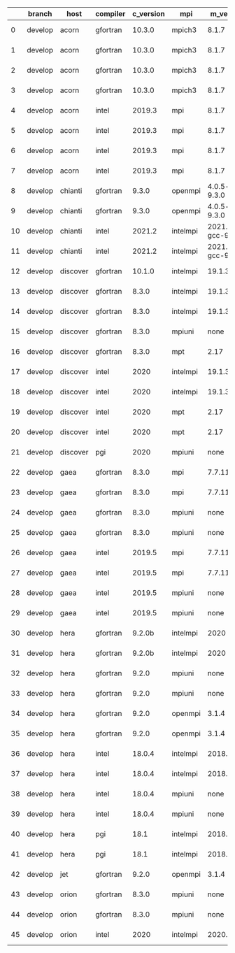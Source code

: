 |    | branch   | host     | compiler   | c_version   | mpi      | m_version          | o_g   | os     | build   | u_pass   | u_fail   | s_pass   | s_fail   | e_pass   | e_fail   | nuopc_pass   | nuopc_fail   | artifacts_hash                                                                                                 | modified                   |
|----|----------|----------|------------|-------------|----------|--------------------|-------|--------|---------|----------|----------|----------|----------|----------|----------|--------------|--------------|----------------------------------------------------------------------------------------------------------------|----------------------------|
|  0 | develop  | acorn    | gfortran   | 10.3.0      | mpich3   | 8.1.7              | O     | Linux  | Pass    | 13685    | 0        | 49       | 0        | 80       | 0        | 50           | 0            | [artifacts](https://github.com/esmf-org/esmf-test-artifacts-new/tree/28754daaa273fa48cf208bdde256f5d7f5633290) | 2022-03-08 01:07:33.601804 |
|  1 | develop  | acorn    | gfortran   | 10.3.0      | mpich3   | 8.1.7              | O     | Linux  | Pass    | pending  | pending  | pending  | pending  | pending  | pending  | pending      | pending      | [artifacts](https://github.com/esmf-org/esmf-test-artifacts-new/tree/5f77b886a1f0b549c9a832bc418ac60a4a8ac05c) | 2022-03-08 02:07:35.087353 |
|  2 | develop  | acorn    | gfortran   | 10.3.0      | mpich3   | 8.1.7              | g     | Linux  | Pass    | 13685    | 0        | 49       | 0        | 80       | 0        | 50           | 0            | [artifacts](https://github.com/esmf-org/esmf-test-artifacts-new/tree/20065ff1d957ad72b360c50b21bd27aba3085066) | 2022-03-08 01:07:33.601804 |
|  3 | develop  | acorn    | gfortran   | 10.3.0      | mpich3   | 8.1.7              | g     | Linux  | Pass    | pending  | pending  | pending  | pending  | pending  | pending  | pending      | pending      | [artifacts](https://github.com/esmf-org/esmf-test-artifacts-new/tree/c7b8fba35f31e0eed7077f8e38f97cbc7824139d) | 2022-03-08 02:07:35.087353 |
|  4 | develop  | acorn    | intel      | 2019.3      | mpi      | 8.1.7              | O     | Linux  | Pass    | 13685    | 0        | 49       | 0        | 80       | 0        | 50           | 0            | [artifacts](https://github.com/esmf-org/esmf-test-artifacts-new/tree/456bc4945a526a788ea35f4702080c41977150b9) | 2022-03-08 01:07:33.601804 |
|  5 | develop  | acorn    | intel      | 2019.3      | mpi      | 8.1.7              | O     | Linux  | Pass    | pending  | pending  | pending  | pending  | pending  | pending  | pending      | pending      | [artifacts](https://github.com/esmf-org/esmf-test-artifacts-new/tree/b59ccf8231c2466b14a8494f08f9f0a1453b5dfc) | 2022-03-08 02:07:35.087353 |
|  6 | develop  | acorn    | intel      | 2019.3      | mpi      | 8.1.7              | g     | Linux  | Pass    | 13685    | 0        | 49       | 0        | 80       | 0        | 50           | 0            | [artifacts](https://github.com/esmf-org/esmf-test-artifacts-new/tree/dfe16ad4f264a39b415ea73e95311dbb820488de) | 2022-03-08 01:07:33.601804 |
|  7 | develop  | acorn    | intel      | 2019.3      | mpi      | 8.1.7              | g     | Linux  | Pass    | pending  | pending  | pending  | pending  | pending  | pending  | pending      | pending      | [artifacts](https://github.com/esmf-org/esmf-test-artifacts-new/tree/a7297c792261bee269b30e269fbf2822c5813aad) | 2022-03-08 02:07:35.087353 |
|  8 | develop  | chianti  | gfortran   | 9.3.0       | openmpi  | 4.0.5-gcc-9.3.0    | O     | Linux  | Pass    | 13685    | 0        | 49       | 0        | 80       | 0        | 44           | 6            | [artifacts](https://github.com/esmf-org/esmf-test-artifacts-new/tree/057bd0ce0dff275a50f5eec25c5786edbbcc1fa7) | 2022-03-08 02:04:25.508566 |
|  9 | develop  | chianti  | gfortran   | 9.3.0       | openmpi  | 4.0.5-gcc-9.3.0    | g     | Linux  | Pass    | 13685    | 0        | 49       | 0        | 80       | 0        | 44           | 6            | [artifacts](https://github.com/esmf-org/esmf-test-artifacts-new/tree/817e13fff4c01f30dabae91ebc3ecb2a0f3f4202) | 2022-03-08 02:04:25.508566 |
| 10 | develop  | chianti  | intel      | 2021.2      | intelmpi | 2021.2.0-gcc-9.3.0 | O     | Linux  | Pass    | 13685    | 0        | 49       | 0        | 80       | 0        | 44           | 6            | [artifacts](https://github.com/esmf-org/esmf-test-artifacts-new/tree/48212129fe7055b07110f33711c96b9feb7e2721) | 2022-03-08 02:04:25.508566 |
| 11 | develop  | chianti  | intel      | 2021.2      | intelmpi | 2021.2.0-gcc-9.3.0 | g     | Linux  | Pass    | 13685    | 0        | 49       | 0        | 80       | 0        | 44           | 6            | [artifacts](https://github.com/esmf-org/esmf-test-artifacts-new/tree/7c41007c3d48e7b4beb641f3bbe59fbf3214c9c5) | 2022-03-08 02:04:25.508566 |
| 12 | develop  | discover | gfortran   | 10.1.0      | intelmpi | 19.1.3.304         | O     | Linux  | Pass    | 13670    | 15       | 49       | 0        | 80       | 0        | 50           | 0            | [artifacts](https://github.com/esmf-org/esmf-test-artifacts-new/tree/bebf83cc5e0516b18a99db4edbb326c314120629) | 2022-03-08 02:05:50.156928 |
| 13 | develop  | discover | gfortran   | 8.3.0       | intelmpi | 19.1.3.304         | O     | Linux  | Pass    | 13670    | 15       | 49       | 0        | 80       | 0        | 50           | 0            | [artifacts](https://github.com/esmf-org/esmf-test-artifacts-new/tree/df6d3a4482bd3b9045d816f666a765cb377b6ead) | 2022-03-08 02:05:50.156928 |
| 14 | develop  | discover | gfortran   | 8.3.0       | intelmpi | 19.1.3.304         | g     | Linux  | Pass    | 13670    | 15       | 49       | 0        | 80       | 0        | 50           | 0            | [artifacts](https://github.com/esmf-org/esmf-test-artifacts-new/tree/cc71f07d52423406a6424cb21997b26c3ea11bae) | 2022-03-08 02:05:50.156928 |
| 15 | develop  | discover | gfortran   | 8.3.0       | mpiuni   | none               | O     | Linux  | Pass    | 12158    | 0        | 8        | 0        | 43       | 0        | 0            | 50           | [artifacts](https://github.com/esmf-org/esmf-test-artifacts-new/tree/8043fab0d78820ea85894734020cb8a94d6ddb66) | 2022-03-08 02:05:50.156928 |
| 16 | develop  | discover | gfortran   | 8.3.0       | mpt      | 2.17               | O     | Linux  | Pass    | 13685    | 0        | 49       | 0        | 80       | 0        | 46           | 4            | [artifacts](https://github.com/esmf-org/esmf-test-artifacts-new/tree/35bb8f8a34426edaf23b745781a35434c2e55f19) | 2022-03-08 02:05:50.156928 |
| 17 | develop  | discover | intel      | 2020        | intelmpi | 19.1.3.304         | O     | Linux  | Pass    | 13685    | 0        | 49       | 0        | 80       | 0        | 50           | 0            | [artifacts](https://github.com/esmf-org/esmf-test-artifacts-new/tree/64d048ffacb4c59e5e2f5d5ccb35843f209b16cc) | 2022-03-08 02:05:50.156928 |
| 18 | develop  | discover | intel      | 2020        | intelmpi | 19.1.3.304         | g     | Linux  | Pass    | 13685    | 0        | 49       | 0        | 80       | 0        | 50           | 0            | [artifacts](https://github.com/esmf-org/esmf-test-artifacts-new/tree/3f07d36935b3f97b39fcdf37c0322db53529db63) | 2022-03-08 02:05:50.156928 |
| 19 | develop  | discover | intel      | 2020        | mpt      | 2.17               | O     | Linux  | Pass    | 13685    | 0        | 49       | 0        | 80       | 0        | 50           | 0            | [artifacts](https://github.com/esmf-org/esmf-test-artifacts-new/tree/6f658405f28f42e0163412331df103623f8ac6eb) | 2022-03-08 02:05:50.156928 |
| 20 | develop  | discover | intel      | 2020        | mpt      | 2.17               | g     | Linux  | Pass    | 13685    | 0        | 49       | 0        | 80       | 0        | 50           | 0            | [artifacts](https://github.com/esmf-org/esmf-test-artifacts-new/tree/03590e9db19c07bf43061545bae7d1127fc802eb) | 2022-03-08 02:05:50.156928 |
| 21 | develop  | discover | pgi        | 2020        | mpiuni   | none               | g     | Linux  | Pass    | 11536    | 622      | 4        | 4        | 40       | 3        | 0            | 50           | [artifacts](https://github.com/esmf-org/esmf-test-artifacts-new/tree/a1f26100736d9c2f01308bd89f5299895e2e0330) | 2022-03-08 02:05:50.156928 |
| 22 | develop  | gaea     | gfortran   | 8.3.0       | mpi      | 7.7.11             | O     | Unicos | Pass    | 13684    | 1        | 49       | 0        | 80       | 0        | 47           | 3            | [artifacts](https://github.com/esmf-org/esmf-test-artifacts-new/tree/14efe251f90604f43d683c909405c8b049428b05) | 2022-03-08 02:07:15.349816 |
| 23 | develop  | gaea     | gfortran   | 8.3.0       | mpi      | 7.7.11             | g     | Unicos | Pass    | 13684    | 1        | 49       | 0        | 80       | 0        | 47           | 3            | [artifacts](https://github.com/esmf-org/esmf-test-artifacts-new/tree/f506b771ce99b404b503130986de86642d242f0f) | 2022-03-08 02:07:15.349816 |
| 24 | develop  | gaea     | gfortran   | 8.3.0       | mpiuni   | none               | O     | Unicos | Pass    | 12158    | 0        | 8        | 0        | 43       | 0        | 0            | 50           | [artifacts](https://github.com/esmf-org/esmf-test-artifacts-new/tree/7614121609062e18ed2ef1c37513df74e8d56328) | 2022-03-08 02:07:15.349816 |
| 25 | develop  | gaea     | gfortran   | 8.3.0       | mpiuni   | none               | g     | Unicos | Pass    | 12158    | 0        | 8        | 0        | 43       | 0        | 0            | 50           | [artifacts](https://github.com/esmf-org/esmf-test-artifacts-new/tree/7a35acc5f587f87c02e1137e776c209c18af10e4) | 2022-03-08 02:07:15.349816 |
| 26 | develop  | gaea     | intel      | 2019.5      | mpi      | 7.7.11             | O     | Unicos | Pass    | 13670    | 15       | 49       | 0        | 80       | 0        | 47           | 3            | [artifacts](https://github.com/esmf-org/esmf-test-artifacts-new/tree/f88287bca34601797256b425f1b8c305c6e50596) | 2022-03-08 02:07:15.349816 |
| 27 | develop  | gaea     | intel      | 2019.5      | mpi      | 7.7.11             | g     | Unicos | Pass    | 13670    | 15       | 49       | 0        | 80       | 0        | 47           | 3            | [artifacts](https://github.com/esmf-org/esmf-test-artifacts-new/tree/ae796db299ab1336240c43ce8bf1089f8ca31a1f) | 2022-03-08 02:07:15.349816 |
| 28 | develop  | gaea     | intel      | 2019.5      | mpiuni   | none               | O     | Unicos | Pass    | 12143    | 15       | 8        | 0        | 43       | 0        | 0            | 50           | [artifacts](https://github.com/esmf-org/esmf-test-artifacts-new/tree/483e4544d03f3447fa6365a8c180090ae4f64bbd) | 2022-03-08 02:07:15.349816 |
| 29 | develop  | gaea     | intel      | 2019.5      | mpiuni   | none               | g     | Unicos | Pass    | 12143    | 15       | 8        | 0        | 43       | 0        | 0            | 50           | [artifacts](https://github.com/esmf-org/esmf-test-artifacts-new/tree/34e2671a72f23ec26383cecb5a878090c0e461a9) | 2022-03-08 02:07:15.349816 |
| 30 | develop  | hera     | gfortran   | 9.2.0b      | intelmpi | 2020               | O     | Linux  | Pass    | 0        | 8807     | 0        | 49       | 0        | 80       | 0            | 50           | [artifacts](https://github.com/esmf-org/esmf-test-artifacts-new/tree/d5b4bf93d08cc5e59d45fa6744f4243d668cf093) | 2022-03-08 01:14:10.295660 |
| 31 | develop  | hera     | gfortran   | 9.2.0b      | intelmpi | 2020               | g     | Linux  | Pass    | 0        | 8807     | 0        | 49       | 0        | 80       | 0            | 50           | [artifacts](https://github.com/esmf-org/esmf-test-artifacts-new/tree/c1d2a97b6ce051cefeceb9bf39d30f31aadb29ab) | 2022-03-08 01:14:10.295660 |
| 32 | develop  | hera     | gfortran   | 9.2.0       | mpiuni   | none               | O     | Linux  | Pass    | 12158    | 0        | 8        | 0        | 43       | 0        | 0            | 50           | [artifacts](https://github.com/esmf-org/esmf-test-artifacts-new/tree/a7738b6723b1d0babb1e12573738beb8e2070634) | 2022-03-08 01:14:10.295660 |
| 33 | develop  | hera     | gfortran   | 9.2.0       | mpiuni   | none               | g     | Linux  | Pass    | 12158    | 0        | 8        | 0        | 43       | 0        | 0            | 50           | [artifacts](https://github.com/esmf-org/esmf-test-artifacts-new/tree/75e6fd8c8c60461bc775500e6778d41524b5daa9) | 2022-03-08 01:14:10.295660 |
| 34 | develop  | hera     | gfortran   | 9.2.0       | openmpi  | 3.1.4              | O     | Linux  | Pass    | 13685    | 0        | 49       | 0        | 80       | 0        | 50           | 0            | [artifacts](https://github.com/esmf-org/esmf-test-artifacts-new/tree/ecc387e77dd9b16df7b5382540669252df0cec4a) | 2022-03-08 01:14:10.295660 |
| 35 | develop  | hera     | gfortran   | 9.2.0       | openmpi  | 3.1.4              | g     | Linux  | Pass    | 13685    | 0        | 49       | 0        | 80       | 0        | 50           | 0            | [artifacts](https://github.com/esmf-org/esmf-test-artifacts-new/tree/a73a394995ee96de1e5fc5afa85ef70063793d30) | 2022-03-08 01:14:10.295660 |
| 36 | develop  | hera     | intel      | 18.0.4      | intelmpi | 2018.4.274         | O     | Linux  | Pass    | 13685    | 0        | 49       | 0        | 80       | 0        | 50           | 0            | [artifacts](https://github.com/esmf-org/esmf-test-artifacts-new/tree/ef579d9722af4638838a5429b52c29f74f742dbf) | 2022-03-08 01:14:10.295660 |
| 37 | develop  | hera     | intel      | 18.0.4      | intelmpi | 2018.4.274         | g     | Linux  | Pass    | 13685    | 0        | 49       | 0        | 80       | 0        | 50           | 0            | [artifacts](https://github.com/esmf-org/esmf-test-artifacts-new/tree/fa5ccb3b0ad41b609b360f06820f58b305b3fc9f) | 2022-03-08 01:14:10.295660 |
| 38 | develop  | hera     | intel      | 18.0.4      | mpiuni   | none               | O     | Linux  | Pass    | 12158    | 0        | 8        | 0        | 43       | 0        | 0            | 50           | [artifacts](https://github.com/esmf-org/esmf-test-artifacts-new/tree/ff6c7aee951a3dfc2b166585aa0954b9b402b626) | 2022-03-08 01:14:10.295660 |
| 39 | develop  | hera     | intel      | 18.0.4      | mpiuni   | none               | g     | Linux  | Pass    | 12158    | 0        | 8        | 0        | 43       | 0        | 0            | 50           | [artifacts](https://github.com/esmf-org/esmf-test-artifacts-new/tree/f4459152ac7b79c902c0d5eb69b1b6b74cad261c) | 2022-03-08 01:14:10.295660 |
| 40 | develop  | hera     | pgi        | 18.1        | intelmpi | 2018.0.4           | O     | Linux  | Fail    | fail     | fail     | fail     | fail     | fail     | fail     | 0            | 50           | [artifacts](https://github.com/esmf-org/esmf-test-artifacts-new/tree/4dcebd981894523aa0cfa516ab2c24bc8d71939d) | 2022-03-08 01:14:10.295660 |
| 41 | develop  | hera     | pgi        | 18.1        | intelmpi | 2018.0.4           | g     | Linux  | Fail    | fail     | fail     | fail     | fail     | fail     | fail     | 0            | 50           | [artifacts](https://github.com/esmf-org/esmf-test-artifacts-new/tree/f4ef8bd6ae57eea89a197f258ca2cb6949628977) | 2022-03-08 01:14:10.295660 |
| 42 | develop  | jet      | gfortran   | 9.2.0       | openmpi  | 3.1.4              | O     | Linux  | Pass    | pending  | pending  | pending  | pending  | pending  | pending  | pending      | pending      | [artifacts](https://github.com/esmf-org/esmf-test-artifacts-new/tree/f38065f54ce8e58af34d21c6b38b74c57e48f6eb) | 2022-03-08 01:15:59.160839 |
| 43 | develop  | orion    | gfortran   | 8.3.0       | mpiuni   | none               | O     | Linux  | Pass    | 12158    | 0        | 8        | 0        | 43       | 0        | 0            | 50           | [artifacts](https://github.com/esmf-org/esmf-test-artifacts-new/tree/1a368de28f3531d108dca31ec62244845c756b7d) | 2022-03-08 01:17:53.307874 |
| 44 | develop  | orion    | gfortran   | 8.3.0       | mpiuni   | none               | g     | Linux  | Pass    | 12158    | 0        | 8        | 0        | 43       | 0        | 0            | 50           | [artifacts](https://github.com/esmf-org/esmf-test-artifacts-new/tree/55a7bd85c5536c115f492ff5c3c44f9d1e53a37b) | 2022-03-08 01:17:53.307874 |
| 45 | develop  | orion    | intel      | 2020        | intelmpi | 2020.2             | O     | Linux  | Pass    | fail     | fail     | fail     | fail     | fail     | fail     | 0            | 0            | [artifacts](https://github.com/esmf-org/esmf-test-artifacts-new/tree/8424dfcfa8e5f36544d1f5324ed942ca01331283) | 2022-03-08 01:17:53.307874 |
